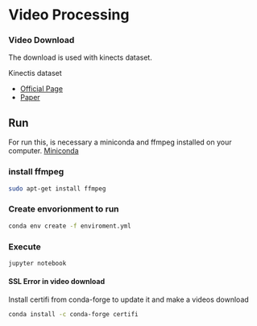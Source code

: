 # Video Processing
### Video Download
The download is used with kinects dataset.

Kinectis dataset
- [Official Page](https://deepmind.com/research/open-source/kinetics)
- [Paper](https://arxiv.org/abs/1907.06987)

## Run
For run this, is necessary a miniconda and ffmpeg installed on your computer. [Miniconda](https://docs.conda.io/en/latest/miniconda.html)

### install ffmpeg
```bash
sudo apt-get install ffmpeg
```

### Create envorionment to run
```bash
conda env create -f enviroment.yml
```

### Execute
```bash
jupyter notebook
```

#### SSL Error in video download
Install certifi from conda-forge to update it and make a videos download

```bash
conda install -c conda-forge certifi 
```